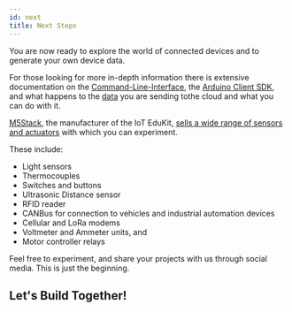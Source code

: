 ```yaml
---
id: next
title: Next Steps
---
```


You are now ready to explore the world of connected devices and to generate your own device data. 

For those looking for more in-depth information there is extensive documentation on the [Command-Line-Interface](/docs/documentation/cli/intro), the [Arduino Client SDK](/docs/documentation/sdk/arduino/intro), and what happens to the [data](/docs/docmentation/data) you are sending tothe cloud and what you can do with it.

[M5Stack](https://m5stack.com/), the manufacturer of the IoT EduKit, [sells a wide range of sensors and actuators](https://shop.m5stack.com/collections/m5-sensor) with which you can experiment.

These include:

- Light sensors
- Thermocouples
- Switches and buttons
- Ultrasonic Distance sensor
- RFID reader
- CANBus for connection to vehicles and industrial automation devices
- Cellular and LoRa modems
- Voltmeter and Ammeter units, and
- Motor controller relays

Feel free to experiment, and share your projects with us through social media. This is just the beginning.

## Let's Build Together!


